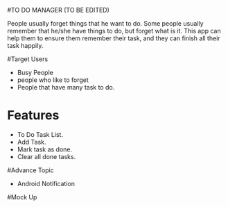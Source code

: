 #TO DO MANAGER (TO BE EDITED)

People usually forget things that he want to do. Some people usually remember that he/she have things to do, but forget what is it. This app can help them to ensure them remember their task, and they can finish all their task happily.

#Target Users

- Busy People
- people who like to forget
- People that have many task to do.

# Features

- To Do Task List.
- Add Task.
- Mark task as done.
- Clear all done tasks.

#Advance Topic

- Android Notification

#Mock Up

